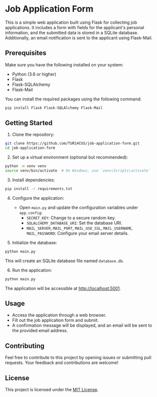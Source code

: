 # Job Application Form

This is a simple web application built using Flask for collecting job applications. It includes a form with fields for the applicant's personal information, and the submitted data is stored in a SQLite database. Additionally, an email notification is sent to the applicant using Flask-Mail.

## Prerequisites

Make sure you have the following installed on your system:

- Python (3.6 or higher)
- Flask
- Flask-SQLAlchemy
- Flask-Mail

You can install the required packages using the following command:

```bash
pip install Flask Flask-SQLAlchemy Flask-Mail
```

## Getting Started

1. Clone the repository:

```bash
git clone https://github.com/TUR14CUS/job-application-form.git
cd job-application-form
```

2. Set up a virtual environment (optional but recommended):

```bash
python -m venv venv
source venv/bin/activate  # On Windows, use `venv\Scripts\activate`
```

3. Install dependencies:

```bash
pip install -r requirements.txt
```

4. Configure the application:

   - Open `main.py` and update the configuration variables under `app.config`:
      - `SECRET_KEY`: Change to a secure random key.
      - `SQLALCHEMY_DATABASE_URI`: Set the database URI.
      - `MAIL_SERVER`, `MAIL_PORT`, `MAIL_USE_SSL`, `MAIL_USERNAME`, `MAIL_PASSWORD`: Configure your email server details.

5. Initialize the database:

```bash
python main.py
```

This will create an SQLite database file named `database.db`.

6. Run the application:

```bash
python main.py
```

The application will be accessible at [http://localhost:5001](http://localhost:5001).

## Usage

- Access the application through a web browser.
- Fill out the job application form and submit.
- A confirmation message will be displayed, and an email will be sent to the provided email address.

## Contributing

Feel free to contribute to this project by opening issues or submitting pull requests. Your feedback and contributions are welcome!

## License

This project is licensed under the [MIT License](LICENSE).
